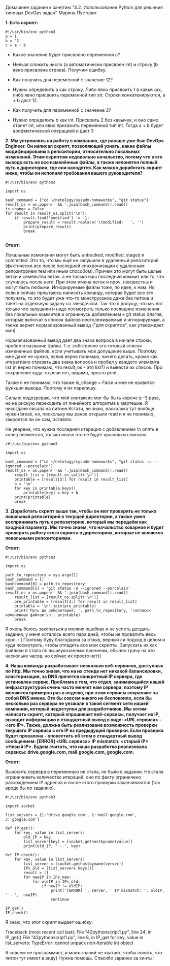 Домашнее задание к занятию "4.2. Использование Python для решения типовых DevOps задач"
Марина Пустовит

**1. Есть скрипт:**

````
#!/usr/bin/env python3
a = 1
b = '2'
c = a + b
````

* Какое значение будет присвоено переменной c?
 * Нельзя сложить число (a автоматически присвоен int) и строку (b явно присвоена строка). Получим ошибку.

* Как получить для переменной c значение 12?
 * Нужно определить a как строку. Либо явно присвоить 1 в кавычках, либо явно присвоить переменной тип str. Строки конкатенируются, a + b даст 12.

* Как получить для переменной c значение 3?
 * Нужно определить b как int. Присвоить 2 без кавычек, и оно само станет int, или явно присвоить переменной тип int. Тогда a + b будет арифметической операцией и даст 3

**2. Мы устроились на работу в компанию, где раньше уже был DevOps Engineer. Он написал скрипт, позволяющий узнать, какие файлы модифицированы в репозитории, относительно локальных изменений. Этим скриптом недовольно начальство, потому что в его выводе есть не все изменённые файлы, а также непонятен полный путь к директории, где они находятся. Как можно доработать скрипт ниже, чтобы он исполнял требования вашего руководителя?**

````
#!/usr/bin/env python3

import os

bash_command = ["cd ~/netology/sysadm-homeworks", "git status"]
result_os = os.popen(' && '.join(bash_command)).read()
is_change = False
for result in result_os.split('\n'):
    if result.find('modified') != -1:
        prepare_result = result.replace('\tmodified:   ', '')
        print(prepare_result)
        break
        
````

**Ответ:**

Локальные изменения могут быть untracked, modified, staged и committed. Это то, что мы ещё не запушили в удаленный репозиторий (фактически все после последней синхронизации с удаленным репозиторием тем или иным способом).
Причем это могут быть целые ветки и семейства веток, а не только наш последний коммит или то, что случилось после него.  При этом имена веток и проч. неизвестны и могут быть любыми. Игнорируемые файлы тоже, по идее, к нам.
Но если я сейчас прпытаюсь написать команду, которая будет все это получать, то это будет уже что-то монструозное даже без питона и тянет на отдельную задачу со звездочкой.
Так что я допущу, что мы вот только что запушили и надо посмотреть только последние изменения без локальных коммитов и ограничусь добавлением к git status флагов, которые включат в список файлов неотслеживаемые и игнорируемые, а также вернет нормализованный вывод ("для скриптов", как утверждает ман).

Нормализованный вывод дает два знака вопроса в начале строки, пробел и название файла. Т.е. собственно это готовый список измененных файлов, если учитывать мое допущение выше. Поэтому мне даже не нужно, еслия верно понимаю, ничего делать, кроме как итеративно отрезать два знака вопроса и пробел у каждого элемента list (я верно понимаю, что result_os - это list?) и вывести их список. Про сохранение куда-то речи нет, видимо, просто print.

Также я не понимаю, что также is_change = False и мне не нравится функция вывода. Поэтому я их перепишу.

Сильно подозреваю, что мой синтаксис мог бы быть короче в -3 раза, но не рискую переходить от линейного алгоритма к мартешке. Я никогдане писала на питоне.Кстати, не знаю, насколько тут вообще нужен break, но, поскольку мы ранее открыли read и я не понимаю, закроется ли он сам, оставлю.

Не уверена, что нужна последняя итерация с добавлением \n опять в конец элементов, только иначе это не будет красивым списком.

````
/#!/usr/bin/env python3

import os

bash_command = ["cd ~/netology/sysadm-homeworks", "git status -u --ignored --porcelain"]
result_os = os.popen(' && '.join(bash_command)).read()
    result_list = [result_os.split('\n')]
    printable = [result[3:] for result in result_list]
    b = '\n'
    for key in printable.keys()
        printable[key] = key + b
    print(printable)
    break
````

**3. Доработать скрипт выше так, чтобы он мог проверять не только локальный репозиторий в текущей директории, а также умел воспринимать путь к репозиторию, который мы передаём как входной параметр. Мы точно знаем, что начальство коварное и будет проверять работу этого скрипта в директориях, которые не являются локальными репозиториями.**

**Ответ:**

````
#!/usr/bin/env python3

import os

path_to_repository = sys.argv[1]
bash_command = []
bashcommand[0] = path_to_repository
bash_command[1] = 'git status -u --ignored --porcelain'
result_os = os.popen(' && '.join(bash_command)).read()
    result_list = [result_os.split('\n')]
    pre_printable = [result[3:] for result in result_list]
    printable = '\n'.join(pre_printable)
    print('Путь до репозитория: ', path_to_repository, '\nСписок измененных файлов:\n', printable)
    break
````

Я очень боюсь закопаться в мелких ошuбках и не успеть досдать задания, у меня осталось всего пара дней, чтобы не провалить весь курс. : ( Поэтому буду благодарна за отзыв, верный ли подход в целом и куда посмотреть, чтобы отладить все мои скрипты. Запускать их как файлики я стала по вышеуказанным причинам, обычно трачу на это несколько часов, но сейчас их просто нет((

**4. Наша команда разрабатывает несколько веб-сервисов, доступных по http. Мы точно знаем, что на их стенде нет никакой балансировки, кластеризации, за DNS прячется конкретный IP сервера, где установлен сервис. Проблема в том, что отдел, занимающийся нашей инфраструктурой очень часто меняет нам сервера, поэтому IP меняются примерно раз в неделю, при этом сервисы сохраняют за собой DNS имена. Это бы совсем никого не беспокоило, если бы несколько раз сервера не уезжали в такой сегмент сети нашей компании, который недоступен для разработчиков. Мы хотим написать скрипт, который опрашивает веб-сервисы, получает их IP, выводит информацию в стандартный вывод в виде: <URL сервиса> - <его IP>. Также, должна быть реализована возможность проверки текущего IP сервиса c его IP из предыдущей проверки. Если проверка будет провалена - оповестить об этом в стандартный вывод сообщением: [ERROR] <URL сервиса> IP mismatch: <старый IP> <Новый IP>. Будем считать, что наша разработка реализовала сервисы: drive.google.com, mail.google.com, google.com.**

**Ответ:**

Выносить сервера в переменную не стала, не было в задании. Не стала ограничивать количество итераций, оно по факту ограничено расхождением IP адресов и после этого проверки заканчиваются (так вроде бы по заданию).

````
#!/usr/bin/env python3

import socket

list_servers = {1:'drive.google.com', 2:'mail.google.com', 3:'google.com'}

def IP_get():
    for key, value in list_servers:
        old_IP = key
        list_server[key] = [socket.gethostbyname(value)]
        print(old_IP, ' - ', key)

def IP_check():
    for key, value in list_servers:
        list_server = [socket.gethostbyname(server)]
        IPs_old = [list_servers.keys()]
        result = []
        for newIP in IPs_new:
            for oldIP in IPs_old:
                if newIP != oldIP:
                    print('[ERROR] ', server, ' IP mismatch: ', oldIP, ' - ',  newIP)
                    continue

IP_get()
IP_check()

````

Я знаю, что этот скрипт выдает ошибку:

Traceback (most recent call last):
  File "42pythonscript1.py", line 24, in <module>
    IP_get()
  File "42pythonscript1.py", line 8, in IP_get
    for key, value in list_servers:
TypeError: cannot unpack non-iterable int object


Я совсем не программист, и моих знаний не хватает, чтобы понять, что питон тут имеет в виду( Нужна помощь. Спасибо заранее за хинты!
